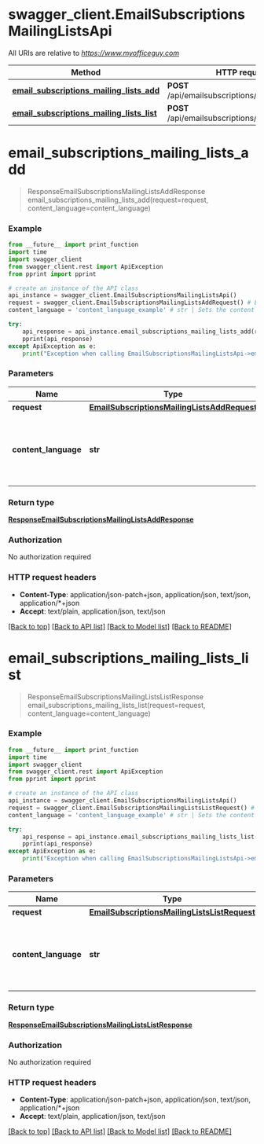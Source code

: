 # swagger_client.EmailSubscriptionsMailingListsApi

All URIs are relative to *https://www.myofficeguy.com*

Method | HTTP request | Description
------------- | ------------- | -------------
[**email_subscriptions_mailing_lists_add**](EmailSubscriptionsMailingListsApi.md#email_subscriptions_mailing_lists_add) | **POST** /api/emailsubscriptions/mailinglists/add/ | 
[**email_subscriptions_mailing_lists_list**](EmailSubscriptionsMailingListsApi.md#email_subscriptions_mailing_lists_list) | **POST** /api/emailsubscriptions/mailinglists/list/ | 


# **email_subscriptions_mailing_lists_add**
> ResponseEmailSubscriptionsMailingListsAddResponse email_subscriptions_mailing_lists_add(request=request, content_language=content_language)



### Example
```python
from __future__ import print_function
import time
import swagger_client
from swagger_client.rest import ApiException
from pprint import pprint

# create an instance of the API class
api_instance = swagger_client.EmailSubscriptionsMailingListsApi()
request = swagger_client.EmailSubscriptionsMailingListsAddRequest() # EmailSubscriptionsMailingListsAddRequest |  (optional)
content_language = 'content_language_example' # str | Sets the content response language. Defaults to Hebrew (he). (optional)

try:
    api_response = api_instance.email_subscriptions_mailing_lists_add(request=request, content_language=content_language)
    pprint(api_response)
except ApiException as e:
    print("Exception when calling EmailSubscriptionsMailingListsApi->email_subscriptions_mailing_lists_add: %s\n" % e)
```

### Parameters

Name | Type | Description  | Notes
------------- | ------------- | ------------- | -------------
 **request** | [**EmailSubscriptionsMailingListsAddRequest**](EmailSubscriptionsMailingListsAddRequest.md)|  | [optional] 
 **content_language** | **str**| Sets the content response language. Defaults to Hebrew (he). | [optional] 

### Return type

[**ResponseEmailSubscriptionsMailingListsAddResponse**](ResponseEmailSubscriptionsMailingListsAddResponse.md)

### Authorization

No authorization required

### HTTP request headers

 - **Content-Type**: application/json-patch+json, application/json, text/json, application/*+json
 - **Accept**: text/plain, application/json, text/json

[[Back to top]](#) [[Back to API list]](../README.md#documentation-for-api-endpoints) [[Back to Model list]](../README.md#documentation-for-models) [[Back to README]](../README.md)

# **email_subscriptions_mailing_lists_list**
> ResponseEmailSubscriptionsMailingListsListResponse email_subscriptions_mailing_lists_list(request=request, content_language=content_language)



### Example
```python
from __future__ import print_function
import time
import swagger_client
from swagger_client.rest import ApiException
from pprint import pprint

# create an instance of the API class
api_instance = swagger_client.EmailSubscriptionsMailingListsApi()
request = swagger_client.EmailSubscriptionsMailingListsListRequest() # EmailSubscriptionsMailingListsListRequest |  (optional)
content_language = 'content_language_example' # str | Sets the content response language. Defaults to Hebrew (he). (optional)

try:
    api_response = api_instance.email_subscriptions_mailing_lists_list(request=request, content_language=content_language)
    pprint(api_response)
except ApiException as e:
    print("Exception when calling EmailSubscriptionsMailingListsApi->email_subscriptions_mailing_lists_list: %s\n" % e)
```

### Parameters

Name | Type | Description  | Notes
------------- | ------------- | ------------- | -------------
 **request** | [**EmailSubscriptionsMailingListsListRequest**](EmailSubscriptionsMailingListsListRequest.md)|  | [optional] 
 **content_language** | **str**| Sets the content response language. Defaults to Hebrew (he). | [optional] 

### Return type

[**ResponseEmailSubscriptionsMailingListsListResponse**](ResponseEmailSubscriptionsMailingListsListResponse.md)

### Authorization

No authorization required

### HTTP request headers

 - **Content-Type**: application/json-patch+json, application/json, text/json, application/*+json
 - **Accept**: text/plain, application/json, text/json

[[Back to top]](#) [[Back to API list]](../README.md#documentation-for-api-endpoints) [[Back to Model list]](../README.md#documentation-for-models) [[Back to README]](../README.md)

